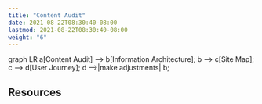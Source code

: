 ```yaml
---
title: "Content Audit"
date: 2021-08-22T08:30:40-08:00
lastmod: 2021-08-22T08:30:40-08:00
weight: "6"
---
```


<div class="mermaid">
graph LR
    a[Content Audit] --> b[Information Architecture];
    b --> c[Site Map];
    c --> d[User Journey];
    d -->|make adjustments| b;


</div>

## Resources

